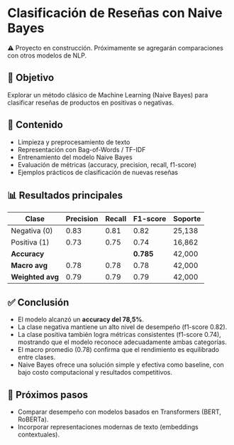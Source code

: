 # Clasificación de Reseñas con Naive Bayes  

⚠️ Proyecto en construcción. Próximamente se agregarán comparaciones con otros modelos de NLP.  

## 📌 Objetivo  
Explorar un método clásico de Machine Learning (Naive Bayes) para clasificar reseñas de productos en positivas o negativas.  

## 🧩 Contenido  
- Limpieza y preprocesamiento de texto  
- Representación con Bag-of-Words / TF-IDF  
- Entrenamiento del modelo Naive Bayes  
- Evaluación de métricas (accuracy, precision, recall, f1-score)  
- Ejemplos prácticos de clasificación de nuevas reseñas  

## 📊 Resultados principales  

| Clase         | Precision | Recall | F1-score | Soporte |
|---------------|-----------|--------|----------|---------|
| Negativa (0)  | 0.83      | 0.81   | 0.82     | 25,138  |
| Positiva (1)  | 0.73      | 0.75   | 0.74     | 16,862  |
| **Accuracy**  |           |        | **0.785**| 42,000  |
| **Macro avg** | 0.78      | 0.78   | 0.78     | 42,000  |
| **Weighted avg** | 0.79   | 0.79   | 0.79     | 42,000  |

## ✅ Conclusión  
- El modelo alcanzó un **accuracy del 78,5%**.  
- La clase negativa mantiene un alto nivel de desempeño (f1-score 0.82).  
- La clase positiva también logra métricas consistentes (f1-score 0.74), mostrando que el modelo reconoce adecuadamente ambas categorías.  
- El macro promedio (0.78) confirma que el rendimiento es equilibrado entre clases.  
- Naive Bayes ofrece una solución simple y efectiva como baseline, con bajo costo computacional y resultados competitivos.  

## 🚀 Próximos pasos  
- Comparar desempeño con modelos basados en Transformers (BERT, RoBERTa).  
- Incorporar representaciones modernas de texto (embeddings contextuales). 

